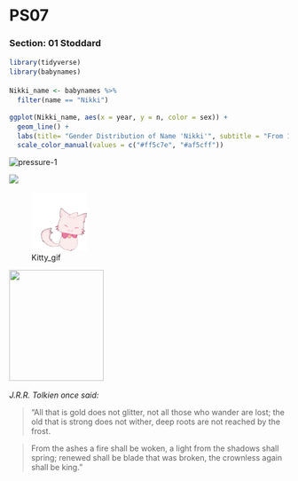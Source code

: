 PS07
================

### Section: 01 Stoddard

``` r
library(tidyverse)
library(babynames)

Nikki_name <- babynames %>% 
  filter(name == "Nikki")
```

``` r
ggplot(Nikki_name, aes(x = year, y = n, color = sex)) +
  geom_line() +
  labs(title= "Gender Distribution of Name 'Nikki'", subtitle = "From 1925 to 2017", x= "Year", y= "Count", color= "Gender") +
  scale_color_manual(values = c("#ff5c7e", "#af5cff"))
```
![pressure-1](https://user-images.githubusercontent.com/95325364/144533873-89d1ade5-c482-4482-852f-e415aec7a23f.png)

![](README_files/figure-gfm/pressure-1.png)<!-- -->
<figure>
<img src="white-cat-pat-pat-pinkneontouch.gif" width="100" alt="Kitty_gif" /><figcaption aria-hidden="true">Kitty_gif</figcaption>
</figure>

<img src="https://iphone-wallpaper.pics/wallpaper/s/4/s4_3031-photography_forest_wallpaper_7dbeba158f0f5654cfbf90c7df652e28_raw.jpg" width="170" height="200">

*J.R.R. Tolkien once said:*

> “All that is gold does not glitter, not all those who wander are lost;
> the old that is strong does not wither, deep roots are not reached by
> the frost.

> From the ashes a fire shall be woken, a light from the shadows shall
> spring; renewed shall be blade that was broken, the crownless again
> shall be king.”
